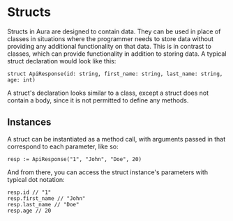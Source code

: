 # Structs

Structs in Aura are designed to contain data. They can be used in place of classes in situations where the programmer
needs to store data without providing any additional functionality on that data. This is in contrast to classes, which
can provide functionality in addition to storing data. A typical struct declaration would look like this:
```
struct ApiResponse(id: string, first_name: string, last_name: string, age: int)
```
A struct's declaration looks similar to a class, except a struct does not contain a body, since it is not permitted to
define any methods.

## Instances

A struct can be instantiated as a method call, with arguments passed in that correspond to each parameter, like so:
```
resp := ApiResponse("1", "John", "Doe", 20)
```
And from there, you can access the struct instance's parameters with typical dot notation:
```
resp.id // "1"
resp.first_name // "John"
resp.last_name // "Doe"
resp.age // 20
```